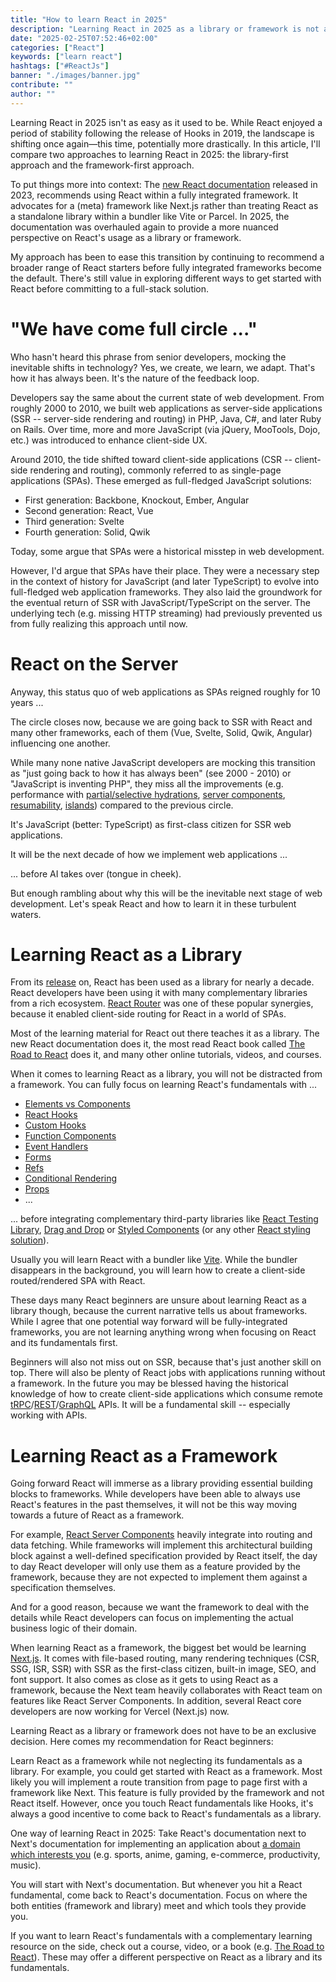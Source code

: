 ```yaml
---
title: "How to learn React in 2025"
description: "Learning React in 2025 as a library or framework is not an easy decision. Whether to learn React with Next.js as a framework ..."
date: "2025-02-25T07:52:46+02:00"
categories: ["React"]
keywords: ["learn react"]
hashtags: ["#ReactJs"]
banner: "./images/banner.jpg"
contribute: ""
author: ""
---
```


<Sponsorship />

Learning React in 2025 isn't as easy as it used to be. While React enjoyed a period of stability following the release of Hooks in 2019, the landscape is shifting once again—this time, potentially more drastically. In this article, I'll compare two approaches to learning React in 2025: the library-first approach and the framework-first approach.

<ReadMore label="React Trends in 2025" link="/react-trends/" />

To put things more into context: The [new React documentation](https://react.dev/) released in 2023, recommends using React within a fully integrated framework. It advocates for a (meta) framework like Next.js rather than treating React as a standalone library within a bundler like Vite or Parcel. In 2025, the documentation was overhauled again to provide a more nuanced perspective on React's usage as a library or framework.

<ReadMore label="React Starters in 2025" link="/react-starter/" />

My approach has been to ease this transition by continuing to recommend a broader range of React starters before fully integrated frameworks become the default. There's still value in exploring different ways to get started with React before committing to a full-stack solution.

# "We have come full circle ..."

Who hasn't heard this phrase from senior developers, mocking the inevitable shifts in technology? Yes, we create, we learn, we adapt. That's how it has always been. It's the nature of the feedback loop.

Developers say the same about the current state of web development. From roughly 2000 to 2010, we built web applications as server-side applications (SSR -- server-side rendering and routing) in PHP, Java, C#, and later Ruby on Rails. Over time, more and more JavaScript (via jQuery, MooTools, Dojo, etc.) was introduced to enhance client-side UX.

Around 2010, the tide shifted toward client-side applications (CSR -- client-side rendering and routing), commonly referred to as single-page applications (SPAs). These emerged as full-fledged JavaScript solutions:

- First generation: Backbone, Knockout, Ember, Angular
- Second generation: React, Vue
- Third generation: Svelte
- Fourth generation: Solid, Qwik

Today, some argue that SPAs were a historical misstep in web development.

<ReadMore label="History of Web Applications" link="/web-applications/" />

However, I'd argue that SPAs have their place. They were a necessary step in the context of history for JavaScript (and later TypeScript) to evolve into full-fledged web application frameworks. They also laid the groundwork for the eventual return of SSR with JavaScript/TypeScript on the server. The underlying tech (e.g. missing HTTP streaming) had previously prevented us from fully realizing this approach until now.

# React on the Server

Anyway, this status quo of web applications as SPAs reigned roughly for 10 years ...

The circle closes now, because we are going back to SSR with React and many other frameworks, each of them (Vue, Svelte, Solid, Qwik, Angular) influencing one another.

<ReadMore label="React is becoming a full-stack Framework" link="/react-full-stack-framework/" />

While many none native JavaScript developers are mocking this transition as "just going back to how it has always been" (see 2000 - 2010) or "JavaScript is inventing PHP", they miss all the improvements (e.g. performance with [partial/selective hydrations](https://www.gatsbyjs.com/docs/conceptual/partial-hydration/), [server components](https://react.dev/blog/2020/12/21/data-fetching-with-react-server-components), [resumability](https://qwik.builder.io/docs/concepts/resumable/), [islands](https://docs.astro.build/en/concepts/islands/)) compared to the previous circle.

It's JavaScript (better: TypeScript) as first-class citizen for SSR web applications.

It will be the next decade of how we implement web applications ...

... before AI takes over (tongue in cheek).

<Divider />

But enough rambling about why this will be the inevitable next stage of web development. Let's speak React and how to learn it in these turbulent waters.

# Learning React as a Library

From its [release](https://www.youtube.com/watch?v=GW0rj4sNH2w) on, React has been used as a library for nearly a decade. React developers have been using it with many complementary libraries from a rich ecosystem. [React Router](/react-router/) was one of these popular synergies, because it enabled client-side routing for React in a world of SPAs.

<ReadMore label="React Libraries in 2025" link="/react-libraries/" />

Most of the learning material for React out there teaches it as a library. The new React documentation does it, the most read React book called [The Road to React](https://www.amazon.com/dp/B077HJFCQX) does it, and many other online tutorials, videos, and courses.

When it comes to learning React as a library, you will not be distracted from a framework. You can fully focus on learning React's fundamentals with ...

* [Elements vs Components](/react-element-component/)
* [React Hooks](/react-hooks/)
* [Custom Hooks](/react-custom-hook/)
* [Function Components](/react-function-component/)
* [Event Handlers](/react-event-handler/)
* [Forms](/react-form/)
* [Refs](/react-ref/)
* [Conditional Rendering](/conditional-rendering-react/)
* [Props](/react-pass-props-to-component/)
* ...

... before integrating complementary third-party libraries like [React Testing Library](/react-testing-library/), [Drag and Drop](/react-drag-and-drop/) or [Styled Components](/styled-components/) (or any other [React styling solution](/react-css-styling/)).

Usually you will learn React with a bundler like [Vite](https://vitejs.dev/). While the bundler disappears in the background, you will learn how to create a client-side routed/rendered SPA with React.

These days many React beginners are unsure about learning React as a library though, because the current narrative tells us about frameworks. While I agree that one potential way forward will be fully-integrated frameworks, you are not learning anything wrong when focusing on React and its fundamentals first.

Beginners will also not miss out on SSR, because that's just another skill on top. There will also be plenty of React jobs with applications running without a framework. In the future you may be blessed having the historical knowledge of how to create client-side applications which consume remote [tRPC](/react-trpc/)/[REST](/node-express-server-rest-api/)/[GraphQL](/graphql-apollo-server-tutorial/) APIs. It will be a fundamental skill -- especially working with APIs.

# Learning React as a Framework

Going forward React will immerse as a library providing essential building blocks to frameworks. While developers have been able to always use React's features in the past themselves, it will not be this way moving towards a future of React as a framework.

For example, [React Server Components](https://nextjs.org/docs/advanced-features/react-18/server-components) heavily integrate into routing and data fetching. While frameworks will implement this architectural building block against a well-defined specification provided by React itself, the day to day React developer will only use them as a feature provided by the framework, because they are not expected to implement them against a specification themselves.

And for a good reason, because we want the framework to deal with the details while React developers can focus on implementing the actual business logic of their domain.

When learning React as a framework, the biggest bet would be learning [Next.js](https://www.road-to-next.com/). It comes with file-based routing, many rendering techniques (CSR, SSG, ISR, SSR) with SSR as the first-class citizen, built-in image, SEO, and font support. It also comes as close as it gets to using React as a framework, because the Next team heavily collaborates with React team on features like React Server Components. In addition, several React core developers are now working for Vercel (Next.js) now.

<Divider />

Learning React as a library or framework does not have to be an exclusive decision. Here comes my recommendation for React beginners:

Learn React as a framework while not neglecting its fundamentals as a library. For example, you could get started with React as a framework. Most likely you will implement a route transition from page to page first with a framework like Next. This feature is fully provided by the framework and not React itself. However, once you touch React fundamentals like Hooks, it's always a good incentive to come back to React's fundamentals as a library.

One way of learning React in 2025: Take React's documentation next to Next's documentation for implementing an application about [a domain which interests you](/how-to-learn-framework/) (e.g. sports, anime, gaming, e-commerce, productivity, music).

You will start with Next's documentation. But whenever you hit a React fundamental, come back to React's documentation. Focus on where the both entities (framework and library) meet and which tools they provide you.

If you want to learn React's fundamentals with a complementary learning resource on the side, check out a course, video, or a book (e.g. [The Road to React](https://www.amazon.com/dp/B077HJFCQX)). These may offer a different perspective on React as a library and its fundamentals.
